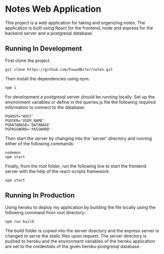 # Notes Web Application

This project is a web application for taking and organizing notes. The application is built using React for the frontend, node and express for the backend server and a postgresql database.

## Running In Development

First clone the project.

```
git clone https://github.com/FouadBitar/notes.git
```

Then install the dependencies using npm.

```
npm i
```

For development a postgresql server should be running locally.
Set up the environment variables or define in the queries.js file the following required information to connect to the database:

```
PGHOST='HOST'
PGUSER='USER_NAME'
PGDATABASE='DATABASE'
PGPASSWORD='PASSWORD'
```

Then start the server by changing into the 'server' directory and running either of the following commands:

```
nodemon
npm start
```

Finally, from the root folder, run the following line to start the frontend server with the help of the react-scripts framework:

```
npm start
```

## Running In Production

Using heroku to deploy my application by building the file locally using the following command from root directory:

```
npm run build
```

The build folder is copied into the server directory and the express server is changed to serve the static files upon request. The server directory is pushed to heroku and the environment variables of the heroku application are set to the credentials of the given heroku-postgresql database.

